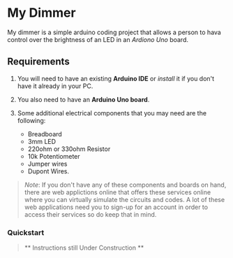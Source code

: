 # My Dimmer

My dimmer is a simple arduino coding project that allows a person to hava control over the brightness of an LED in an *Ardiono Uno* board.

## Requirements

1. You will need to have an existing **Arduino IDE** or *install* it if you don't have it already in your PC.

2. You also need to have an **Arduino Uno board**.

3. Some additional electrical components that you may need are the following:
    - Breadboard
    - 3mm LED
    - 220ohm or 330ohm Resistor
    - 10k Potentiometer
    - Jumper wires
    - Dupont Wires.
    

> *Note*: If you don't have any of these components and
> boards on hand, there are web applictions online that
> offers these services online where you can virtually
> simulate the circuits and codes. A lot of these web
> applications need you to sign-up for an account in order
> to access their services so do keep that in mind.

### Quickstart 
> ** Instructions still Under Construction **
